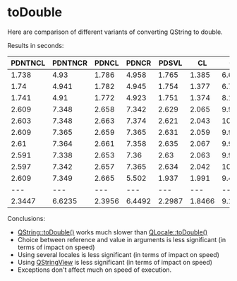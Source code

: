 # toDouble

Here are comparison of different variants of converting QString to double.

Results in seconds:

|PDNTNCL|PDNTNCR|PDNCL|PDNCR|PDSVL|CL|CR|NCL|NCR|
|---|---|---|---|---|---|---|---|---|
|1.738|4.93|1.786|4.958|1.765|1.385|6.657|1.254|4.947|
|1.74|4.941|1.782|4.945|1.754|1.377|6.735|1.259|4.929|
|1.741|4.91|1.772|4.923|1.751|1.374|8.113|1.882|7.378|
|2.609|7.348|2.658|7.342|2.629|2.065|9.97|1.883|7.373|
|2.603|7.348|2.663|7.374|2.621|2.043|10.088|1.876|7.359|
|2.609|7.365|2.659|7.365|2.631|2.059|9.957|1.885|7.371|
|2.61|7.364|2.661|7.358|2.635|2.067|9.992|1.872|7.378|
|2.591|7.338|2.653|7.36|2.63|2.063|9.984|1.886|7.337|
|2.597|7.342|2.657|7.365|2.634|2.042|10.08|1.871|7.376|
|2.609|7.349|2.665|5.502|1.937|1.991|9.453|1.811|7.103|
|---|---|---|---|---|---|---|---|---|
|2.3447|6.6235|2.3956|6.4492|2.2987|1.8466|9.1029|1.7479|6.8551|

Conclusions:

- [QString::toDouble()](https://doc.qt.io/qt-6/qstring.html#toDouble) works much slower than [QLocale::toDouble()](https://doc.qt.io/qt-6/qlocale.html#toDouble)
- Choice between reference and value in arguments is less significant (in terms of impact on speed)
- Using several locales is less significant (in terms of impact on speed)
- Using [QStringView](https://doc.qt.io/qt-6/qstringview.html) is less significant (in terms of impact on speed)
- Exceptions don't affect much on speed of execution.
